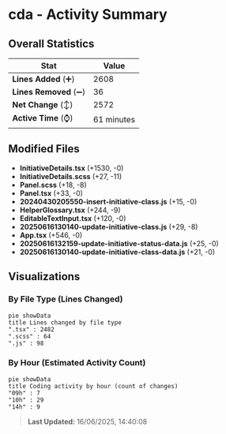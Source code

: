 # cda - Activity Summary 

## Overall Statistics

| Stat                   | Value                                                             |
| ---------------------- | ----------------------------------------------------------------- |
| **Lines Added** (➕)   | 2608                                          |
| **Lines Removed** (➖) | 36                                        |
| **Net Change** (↕)    | 2572                |
| **Active Time** (⌚)   | 61 minutes |


## Modified Files
- **InitiativeDetails.tsx** (+1530, -0)
- **InitiativeDetails.scss** (+27, -11)
- **Panel.scss** (+18, -8)
- **Panel.tsx** (+33, -0)
- **20240430205550-insert-initiative-class.js** (+15, -0)
- **HelperGlossary.tsx** (+244, -9)
- **EditableTextInput.tsx** (+120, -0)
- **20250616130140-update-initiative-class.js** (+29, -8)
- **App.tsx** (+546, -0)
- **20250616132159-update-initiative-status-data.js** (+25, -0)
- **20250616130140-update-initiative-class-data.js** (+21, -0)

## Visualizations

### By File Type (Lines Changed)

```mermaid
pie showData
title Lines changed by file type
".tsx" : 2482
".scss" : 64
".js" : 98
```

### By Hour (Estimated Activity Count)

```mermaid
pie showData
title Coding activity by hour (count of changes)
"09h" : 7
"10h" : 29
"14h" : 9
```


> **Last Updated:** 16/06/2025, 14:40:08